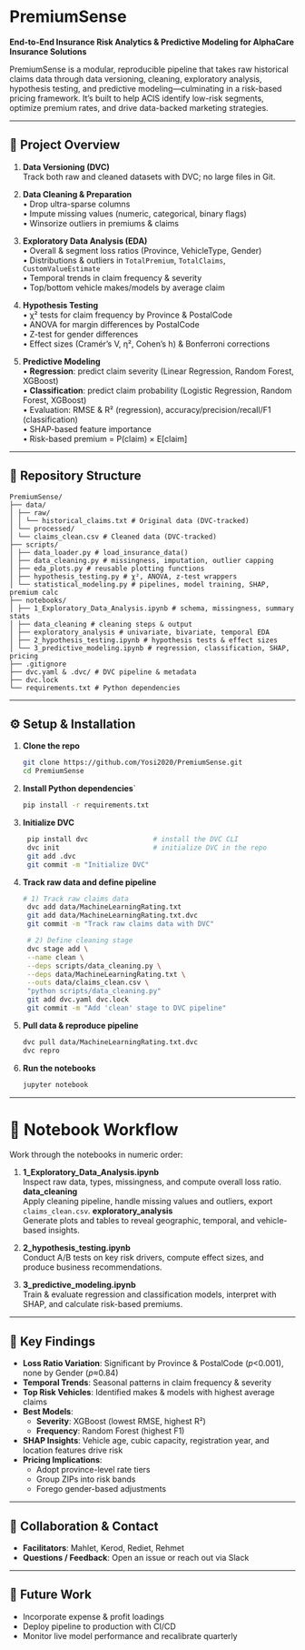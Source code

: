 # PremiumSense

**End-to-End Insurance Risk Analytics & Predictive Modeling for AlphaCare Insurance Solutions**

PremiumSense is a modular, reproducible pipeline that takes raw historical claims data through data versioning, cleaning, exploratory analysis, hypothesis testing, and predictive modeling—culminating in a risk-based pricing framework. It’s built to help ACIS identify low-risk segments, optimize premium rates, and drive data-backed marketing strategies.

---

## 🚀 Project Overview

1. **Data Versioning (DVC)**  
   Track both raw and cleaned datasets with DVC; no large files in Git.

2. **Data Cleaning & Preparation**  
   • Drop ultra-sparse columns  
   • Impute missing values (numeric, categorical, binary flags)  
   • Winsorize outliers in premiums & claims

3. **Exploratory Data Analysis (EDA)**  
   • Overall & segment loss ratios (Province, VehicleType, Gender)  
   • Distributions & outliers in `TotalPremium`, `TotalClaims`, `CustomValueEstimate`  
   • Temporal trends in claim frequency & severity  
   • Top/bottom vehicle makes/models by average claim

4. **Hypothesis Testing**  
   • χ² tests for claim frequency by Province & PostalCode  
   • ANOVA for margin differences by PostalCode  
   • Z-test for gender differences  
   • Effect sizes (Cramér’s V, η², Cohen’s h) & Bonferroni corrections

5. **Predictive Modeling**  
   • **Regression**: predict claim severity (Linear Regression, Random Forest, XGBoost)  
   • **Classification**: predict claim probability (Logistic Regression, Random Forest, XGBoost)  
   • Evaluation: RMSE & R² (regression), accuracy/precision/recall/F1 (classification)  
   • SHAP-based feature importance  
   • Risk-based premium = P(claim) × E[claim]

---

## 📂 Repository Structure

```
PremiumSense/
├── data/
│ ├── raw/
│ │ └── historical_claims.txt # Original data (DVC-tracked)
│ └── processed/
│ └── claims_clean.csv # Cleaned data (DVC-tracked)
├── scripts/
│ ├── data_loader.py # load_insurance_data()
│ ├── data_cleaning.py # missingness, imputation, outlier capping
│ ├── eda_plots.py # reusable plotting functions
│ ├── hypothesis_testing.py # χ², ANOVA, z-test wrappers
│ └── statistical_modeling.py # pipelines, model training, SHAP, premium calc
├── notebooks/
│ ├── 1_Exploratory_Data_Analysis.ipynb # schema, missingness, summary stats
│ ├── data_cleaning # cleaning steps & output
│ ├── exploratory_analysis # univariate, bivariate, temporal EDA
│ ├── 2_hypothesis_testing.ipynb # hypothesis tests & effect sizes
│ └── 3_predictive_modeling.ipynb # regression, classification, SHAP, pricing
├── .gitignore
├── dvc.yaml & .dvc/ # DVC pipeline & metadata
├── dvc.lock
└── requirements.txt # Python dependencies
```

---

## ⚙️ Setup & Installation

1. **Clone the repo**

   ```bash
   git clone https://github.com/Yosi2020/PremiumSense.git
   cd PremiumSense

   ```

2. **Install Python dependencies**`
   ```bash
   pip install -r requirements.txt
   ```
3. **Initialize DVC**
   ```bash
    pip install dvc                # install the DVC CLI
    dvc init                       # initialize DVC in the repo
    git add .dvc
    git commit -m "Initialize DVC"
   ```
4. **Track raw data and define pipeline**

   ```bash
   # 1) Track raw claims data
    dvc add data/MachineLearningRating.txt
    git add data/MachineLearningRating.txt.dvc
    git commit -m "Track raw claims data with DVC"

    # 2) Define cleaning stage
    dvc stage add \
    --name clean \
    --deps scripts/data_cleaning.py \
    --deps data/MachineLearningRating.txt \
    --outs data/claims_clean.csv \
    "python scripts/data_cleaning.py"
    git add dvc.yaml dvc.lock
    git commit -m "Add 'clean' stage to DVC pipeline"

   ```

5. **Pull data & reproduce pipeline**
   ```bash
   dvc pull data/MachineLearningRating.txt.dvc
   dvc repro
   ```
6. **Run the notebooks**
   ```bash
   jupyter notebook
   ```

---

# 📒 Notebook Workflow

Work through the notebooks in numeric order:

1. **1_Exploratory_Data_Analysis.ipynb**  
   Inspect raw data, types, missingness, and compute overall loss ratio.
   **data_cleaning**  
   Apply cleaning pipeline, handle missing values and outliers, export `claims_clean.csv`.
   **exploratory_analysis**  
   Generate plots and tables to reveal geographic, temporal, and vehicle-based insights.

2. **2_hypothesis_testing.ipynb**  
   Conduct A/B tests on key risk drivers, compute effect sizes, and produce business recommendations.

3. **3_predictive_modeling.ipynb**  
   Train & evaluate regression and classification models, interpret with SHAP, and calculate risk-based premiums.

---

## 📝 Key Findings

- **Loss Ratio Variation**: Significant by Province & PostalCode (_p_<0.001), none by Gender (*p*≈0.84)
- **Temporal Trends**: Seasonal patterns in claim frequency & severity
- **Top Risk Vehicles**: Identified makes & models with highest average claims
- **Best Models**:
  - **Severity**: XGBoost (lowest RMSE, highest R²)
  - **Frequency**: Random Forest (highest F1)
- **SHAP Insights**: Vehicle age, cubic capacity, registration year, and location features drive risk
- **Pricing Implications**:
  - Adopt province-level rate tiers
  - Group ZIPs into risk bands
  - Forego gender-based adjustments

---

## 🤝 Collaboration & Contact

- **Facilitators**: Mahlet, Kerod, Rediet, Rehmet
- **Questions / Feedback**: Open an issue or reach out via Slack

---

## 🔮 Future Work

- Incorporate expense & profit loadings
- Deploy pipeline to production with CI/CD
- Monitor live model performance and recalibrate quarterly
